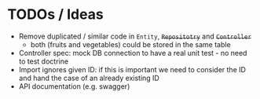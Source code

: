 # TODOs / Ideas

* Remove duplicated / similar code in `Entity`, ~~`Repositotry`~~ and ~~`Controller`~~
  * both (fruits and vegetables) could be stored in the same table
* Controller spec: mock DB connection to have a real unit test - no need to test doctrine
* Import ignores given ID: if this is important we need to consider the ID and hand the case of an already existing ID
* API documentation (e.g. swagger)
